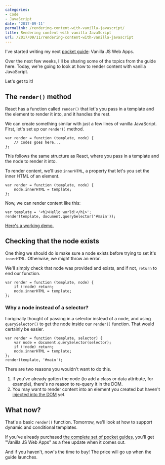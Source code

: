 ```yaml
---
categories:
- Code
- JavaScript
date: '2017-09-11'
permalink: /rendering-content-with-vanilla-javascript/
title: Rendering content with vanilla JavaScript
url: /2017/09/11/rendering-content-with-vanilla-javascript
---
```


I've started writing my next [pocket guide](https://gomakethings.com): Vanilla JS Web Apps.

Over the next few weeks, I'll be sharing some of the topics from the guide here. Today, we're going to look at how to render content with vanilla JavaScript.

Let's get to it!

## The `render()` method

React has a function called `render()` that let's you pass in a template and the element to render it into, and it handles the rest.

We can create something similar with just a few lines of vanilla JavaScript. First, let's set up our `render()` method.

```lang-js
var render = function (template, node) {
	// Codes goes here...
};
```

This follows the same structure as React, where you pass in a template and the node to render it into.

To render content, we'll use `innerHTML`, a property that let's you set the inner HTML of an element.

```lang-js
var render = function (template, node) {
	node.innerHTML = template;
};
```

Now, we can render content like this:

```lang-js
var template = '<h1>Hello world!</h1>';
render(template, document.querySelector('#main'));
```

[Here's a working demo.](https://jsfiddle.net/cferdinandi/ctmf0gzu/)

## Checking that the node exists

One thing we should do is make sure a node exists before trying to set it's `innerHTML`. Otherwise, we might throw an error.

We'll simply check that node was provided and exists, and if not, `return` to end our function.

```lang-js
var render = function (template, node) {
	if (!node) return;
	node.innerHTML = template;
};
```

### Why a node instead of a selector?

I originally thought of passing in a selector instead of a node, and using `querySelector()` to get the node inside our `render()` function. That would certainly be easier.

```lang-js
var render = function (template, selector) {
	var node = document.querySelector(selector);
	if (!node) return;
	node.innerHTML = template;
};
render(template, '#main');
```

There are two reasons you wouldn't want to do this.

1. If you've already gotten the node (to add a class or data attribute, for example), there's no reason to re-query it in the DOM.
2. You may want to render content into an element you created but haven't [injected into the DOM](/adding-a-new-element-to-the-dom-with-vanilla-js/) yet.

## What now?

That's a basic `render()` function. Tomorrow, we'll look at how to support dynamic and conditional templates.

If you've already purchased [the complete set of pocket guides](/guides/complete-set/), you'll get "Vanilla JS Web Apps" as a free update when it comes out.

And if you haven't, now's the time to buy! The price will go up when the guide launches.